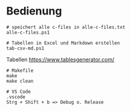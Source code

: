 # Bedienung

    # speichert alle c-files in alle-c-files.txt
    alle-c-files.ps1

    # Tabellen in Excel und Markdown erstellen
    tab-csv-md.ps1

Tabellen <https://www.tablesgenerator.com/>

    # Makefile
    make
    make clean

    # VS Code
    .vscode
    Strg + Shift + b => Debug o. Release